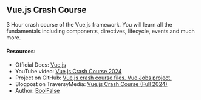 
## Vue.js Crash Course

3 Hour crash course of the Vue.js framework. You will learn all the fundamentals including components, directives, lifecycle, events and much more.

#### Resources:

- Official Docs: [Vue.js](https://vuejs.org/)
- YouTube video: [Vue.js Crash Course 2024](https://www.youtube.com/watch?v=VeNfHj6MhgA)
- Project on GitHub: [Vue.js crash course files. Vue Jobs project.](https://github.com/bradtraversy/vue-crash-2024)
- Blogpost on TraversyMedia: [Vue.js Crash Course (Full 2024)](https://www.traversymedia.com/blog/vue-crash-course)
- Author: [BoolFalse](https://boolfalse.com/)
